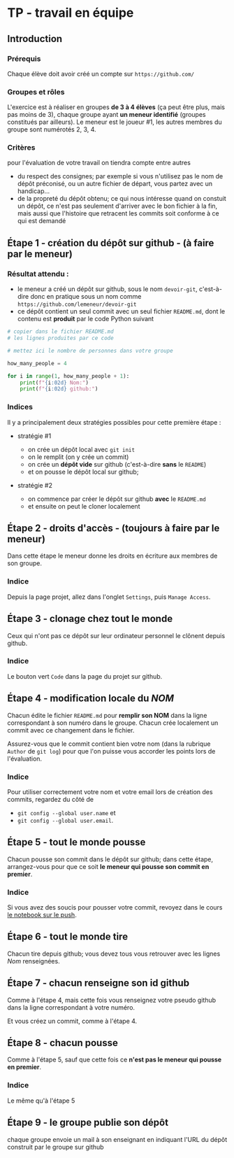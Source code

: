 # TP - travail en équipe

## Introduction

### Prérequis

Chaque élève doit avoir créé un compte sur `https://github.com/`

### Groupes et rôles

L'exercice est à réaliser en groupes **de 3 à 4 élèves** (ça peut être plus, mais pas moins de 3), chaque groupe ayant **un meneur identifié** (groupes constitués par ailleurs). Le meneur est le joueur #1, les autres membres du groupe sont numérotés 2, 3, 4.

### Critères

pour l'évaluation de votre travail on tiendra compte entre autres 

* du respect des consignes; par exemple si vous n'utilisez pas le nom de dépôt préconisé, ou un autre fichier de départ, vous partez avec un  handicap…
* de la propreté du dépôt obtenu; ce qui nous intéresse quand on constuit un dépôt, ce n'est pas seulement d'arriver avec le bon fichier à la fin, mais aussi que l'histoire que retracent les commits soit conforme à ce qui est demandé

## Étape 1  - création du dépôt sur github - (à faire par le meneur)

### Résultat attendu :

* le meneur a créé un dépôt sur github, sous le nom `devoir-git`, c'est-à-dire donc en pratique sous un nom comme `https://github.com/lemeneur/devoir-git`
* ce dépôt contient un seul commit avec un seul fichier `README.md`, dont le contenu est **produit** par le code Python suivant

```python
# copier dans le fichier README.md
# les lignes produites par ce code

# mettez ici le nombre de personnes dans votre groupe

how_many_people = 4

for i in range(1, how_many_people + 1):
    print(f"{i:02d} Nom:")
    print(f"{i:02d} github:")
```

### Indices

Il y a principalement deux stratégies possibles pour cette première étape :

* stratégie #1
  * on crée un dépôt local avec `git init`
  * on le remplit (on y crée un commit)
  * on crée un **dépôt vide** sur github (c'est-à-dire **sans** le `README`)
  * et on pousse le dépôt local sur github;

* stratégie #2
  * on commence par créer le dépôt sur github **avec** le `README.md`
  * et ensuite on peut le cloner localement


## Étape 2 - droits d'accès - (toujours à faire par le meneur)

Dans cette étape le meneur donne les droits en écriture aux membres de son groupe.

### Indice

Depuis la page projet, allez dans l'onglet `Settings`, puis `Manage Access`.

## Étape 3 - clonage chez tout le monde

Ceux qui n'ont pas ce dépôt sur leur ordinateur personnel le clônent depuis github.

### Indice

Le bouton vert `Code` dans la page du projet sur github.

## Étape 4 - modification locale du *NOM*

Chacun édite le fichier `README.md` pour **remplir son NOM** dans la ligne correspondant à son numéro dans le groupe.
Chacun crée localement un commit avec ce changement dans le fichier.

Assurez-vous que le commit contient bien votre nom (dans la rubrique `Author` de `git log`) pour que l'on puisse vous accorder les points lors de l'évaluation.

### Indice

Pour utiliser correctement votre nom et votre email lors de création des commits, regardez du côté de

* `git config --global user.name` et
* `git config --global user.email`.

## Étape 5 - tout le monde pousse

Chacun pousse son commit dans le dépôt sur github; dans cette étape, arrangez-vous pour que ce soit **le meneur qui pousse son commit en premier**.

### Indice

Si vous avez des soucis pour pousser votre commit, revoyez dans le cours [le notebook sur le push](https://nbhosting.inria.fr/auditor/notebook/ue12-p21-git/notebooks/2-02-synchro-push).

## Étape 6 - tout le monde tire

Chacun tire depuis github; vous devez tous vous retrouver avec les lignes *Nom* renseignées.

## Étape 7 - chacun renseigne son id github

Comme à l'étape 4, mais cette fois vous renseignez votre pseudo github dans la ligne correspondant à votre numéro.

Et vous créez un commit, comme à l'étape 4.

## Étape 8 - chacun pousse

Comme à l'étape 5, sauf que cette fois ce **n'est pas le meneur qui pousse en premier**.

### Indice

Le même qu'à l'étape 5

## Étape 9 - le groupe publie son dépôt

chaque groupe envoie un mail à son enseignant
en indiquant l'URL du dépôt construit par le groupe sur github
